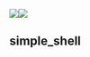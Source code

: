 ![](https://www.alxafrica.com/wp-content/uploads/2022/01/header-logo.png)![](https://s3.amazonaws.com/intranet-projects-files/holbertonschool-low_level_programming/235/shell.jpeg)

## simple_shell
